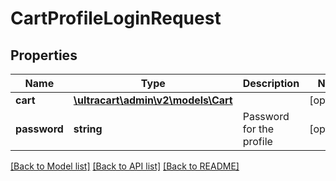 # CartProfileLoginRequest

## Properties
Name | Type | Description | Notes
------------ | ------------- | ------------- | -------------
**cart** | [**\ultracart\admin\v2\models\Cart**](Cart.md) |  | [optional] 
**password** | **string** | Password for the profile | [optional] 

[[Back to Model list]](../README.md#documentation-for-models) [[Back to API list]](../README.md#documentation-for-api-endpoints) [[Back to README]](../README.md)


